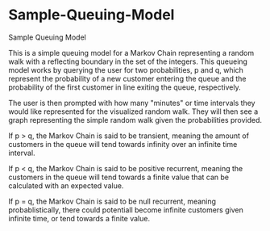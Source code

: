 # Sample-Queuing-Model
Sample Queuing Model

This is a simple queuing model for a Markov Chain representing a random walk with a reflecting boundary in the set of the integers. This queueing model works by querying the user for two probabilities, p and q, which represent the probability of a new customer entering the queue and the probability of the first customer in line exiting the queue, respectively. 

The user is then prompted with how many "minutes" or time intervals they would like represented for the visualized random walk. They will then see a graph representing the simple random walk given the probabilities provided. 

If p > q, the Markov Chain is said to be transient, meaning the amount of customers in the queue will tend towards infinity over an infinite time interval.

If p < q, the Markov Chain is said to be positive recurrent, meaning the customers in the queue will tend towards a finite value that can be calculated with an expected value.

If p = q, the Markov Chain is said to be null recurrent, meaning probablistically, there could potentiall become infinite customers given infinite time, or tend towards a finite value.
